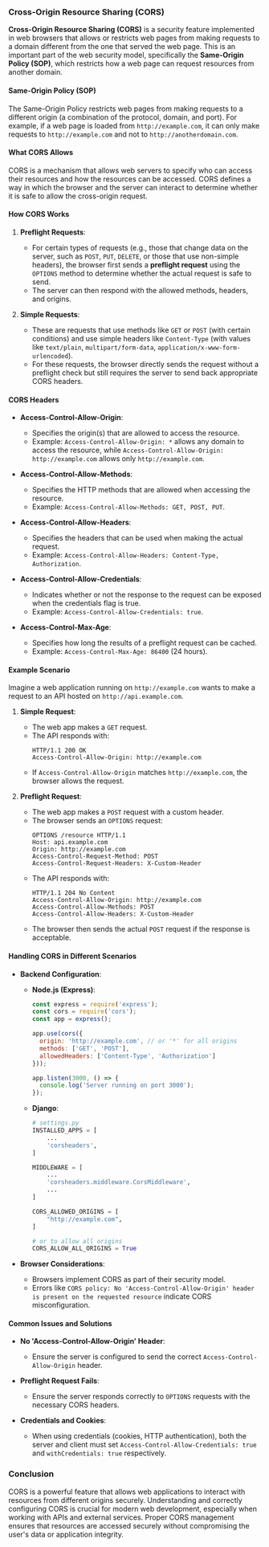 ### Cross-Origin Resource Sharing (CORS)

**Cross-Origin Resource Sharing (CORS)** is a security feature implemented in web browsers that allows or restricts web pages from making requests to a domain different from the one that served the web page. This is an important part of the web security model, specifically the **Same-Origin Policy (SOP)**, which restricts how a web page can request resources from another domain.

#### Same-Origin Policy (SOP)

The Same-Origin Policy restricts web pages from making requests to a different origin (a combination of the protocol, domain, and port). For example, if a web page is loaded from `http://example.com`, it can only make requests to `http://example.com` and not to `http://anotherdomain.com`.

#### What CORS Allows

CORS is a mechanism that allows web servers to specify who can access their resources and how the resources can be accessed. CORS defines a way in which the browser and the server can interact to determine whether it is safe to allow the cross-origin request.

#### How CORS Works

1. **Preflight Requests**:
   - For certain types of requests (e.g., those that change data on the server, such as `POST`, `PUT`, `DELETE`, or those that use non-simple headers), the browser first sends a **preflight request** using the `OPTIONS` method to determine whether the actual request is safe to send.
   - The server can then respond with the allowed methods, headers, and origins.

2. **Simple Requests**:
   - These are requests that use methods like `GET` or `POST` (with certain conditions) and use simple headers like `Content-Type` (with values like `text/plain`, `multipart/form-data`, `application/x-www-form-urlencoded`).
   - For these requests, the browser directly sends the request without a preflight check but still requires the server to send back appropriate CORS headers.

#### CORS Headers

- **Access-Control-Allow-Origin**:
  - Specifies the origin(s) that are allowed to access the resource.
  - Example: `Access-Control-Allow-Origin: *` allows any domain to access the resource, while `Access-Control-Allow-Origin: http://example.com` allows only `http://example.com`.

- **Access-Control-Allow-Methods**:
  - Specifies the HTTP methods that are allowed when accessing the resource.
  - Example: `Access-Control-Allow-Methods: GET, POST, PUT`.

- **Access-Control-Allow-Headers**:
  - Specifies the headers that can be used when making the actual request.
  - Example: `Access-Control-Allow-Headers: Content-Type, Authorization`.

- **Access-Control-Allow-Credentials**:
  - Indicates whether or not the response to the request can be exposed when the credentials flag is true.
  - Example: `Access-Control-Allow-Credentials: true`.

- **Access-Control-Max-Age**:
  - Specifies how long the results of a preflight request can be cached.
  - Example: `Access-Control-Max-Age: 86400` (24 hours).

#### Example Scenario

Imagine a web application running on `http://example.com` wants to make a request to an API hosted on `http://api.example.com`.

1. **Simple Request**:
   - The web app makes a `GET` request.
   - The API responds with:
     ```http
     HTTP/1.1 200 OK
     Access-Control-Allow-Origin: http://example.com
     ```
   - If `Access-Control-Allow-Origin` matches `http://example.com`, the browser allows the request.

2. **Preflight Request**:
   - The web app makes a `POST` request with a custom header.
   - The browser sends an `OPTIONS` request:
     ```http
     OPTIONS /resource HTTP/1.1
     Host: api.example.com
     Origin: http://example.com
     Access-Control-Request-Method: POST
     Access-Control-Request-Headers: X-Custom-Header
     ```
   - The API responds with:
     ```http
     HTTP/1.1 204 No Content
     Access-Control-Allow-Origin: http://example.com
     Access-Control-Allow-Methods: POST
     Access-Control-Allow-Headers: X-Custom-Header
     ```
   - The browser then sends the actual `POST` request if the response is acceptable.

#### Handling CORS in Different Scenarios

- **Backend Configuration**:
  - **Node.js (Express)**:
    ```javascript
    const express = require('express');
    const cors = require('cors');
    const app = express();

    app.use(cors({
      origin: 'http://example.com', // or '*' for all origins
      methods: ['GET', 'POST'],
      allowedHeaders: ['Content-Type', 'Authorization']
    }));

    app.listen(3000, () => {
      console.log('Server running on port 3000');
    });
    ```

  - **Django**:
    ```python
    # settings.py
    INSTALLED_APPS = [
        ...
        'corsheaders',
    ]

    MIDDLEWARE = [
        ...
        'corsheaders.middleware.CorsMiddleware',
        ...
    ]

    CORS_ALLOWED_ORIGINS = [
        "http://example.com",
    ]

    # or to allow all origins
    CORS_ALLOW_ALL_ORIGINS = True
    ```

- **Browser Considerations**:
  - Browsers implement CORS as part of their security model.
  - Errors like `CORS policy: No 'Access-Control-Allow-Origin' header is present on the requested resource` indicate CORS misconfiguration.

#### Common Issues and Solutions

- **No 'Access-Control-Allow-Origin' Header**:
  - Ensure the server is configured to send the correct `Access-Control-Allow-Origin` header.

- **Preflight Request Fails**:
  - Ensure the server responds correctly to `OPTIONS` requests with the necessary CORS headers.

- **Credentials and Cookies**:
  - When using credentials (cookies, HTTP authentication), both the server and client must set `Access-Control-Allow-Credentials: true` and `withCredentials: true` respectively.

### Conclusion

CORS is a powerful feature that allows web applications to interact with resources from different origins securely. Understanding and correctly configuring CORS is crucial for modern web development, especially when working with APIs and external services. Proper CORS management ensures that resources are accessed securely without compromising the user's data or application integrity.